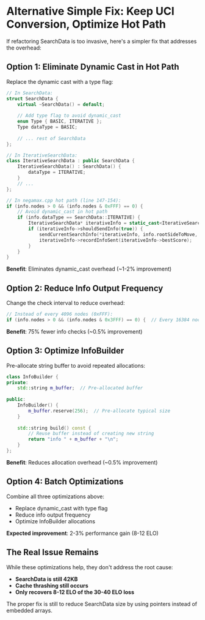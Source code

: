 # Alternative Simple Fix: Keep UCI Conversion, Optimize Hot Path

If refactoring SearchData is too invasive, here's a simpler fix that addresses the overhead:

## Option 1: Eliminate Dynamic Cast in Hot Path

Replace the dynamic cast with a type flag:

```cpp
// In SearchData:
struct SearchData {
    virtual ~SearchData() = default;
    
    // Add type flag to avoid dynamic_cast
    enum Type { BASIC, ITERATIVE };
    Type dataType = BASIC;
    
    // ... rest of SearchData
};

// In IterativeSearchData:
class IterativeSearchData : public SearchData {
    IterativeSearchData() : SearchData() {
        dataType = ITERATIVE;
    }
    // ...
};

// In negamax.cpp hot path (line 147-154):
if (info.nodes > 0 && (info.nodes & 0xFFF) == 0) {
    // Avoid dynamic_cast in hot path
    if (info.dataType == SearchData::ITERATIVE) {
        IterativeSearchData* iterativeInfo = static_cast<IterativeSearchData*>(&info);
        if (iterativeInfo->shouldSendInfo(true)) {
            sendCurrentSearchInfo(*iterativeInfo, info.rootSideToMove, tt);
            iterativeInfo->recordInfoSent(iterativeInfo->bestScore);
        }
    }
}
```

**Benefit**: Eliminates dynamic_cast overhead (~1-2% improvement)

## Option 2: Reduce Info Output Frequency

Change the check interval to reduce overhead:

```cpp
// Instead of every 4096 nodes (0xFFF):
if (info.nodes > 0 && (info.nodes & 0x3FFF) == 0) {  // Every 16384 nodes
```

**Benefit**: 75% fewer info checks (~0.5% improvement)

## Option 3: Optimize InfoBuilder

Pre-allocate string buffer to avoid repeated allocations:

```cpp
class InfoBuilder {
private:
    std::string m_buffer;  // Pre-allocated buffer
    
public:
    InfoBuilder() {
        m_buffer.reserve(256);  // Pre-allocate typical size
    }
    
    std::string build() const {
        // Reuse buffer instead of creating new string
        return "info " + m_buffer + "\n";
    }
};
```

**Benefit**: Reduces allocation overhead (~0.5% improvement)

## Option 4: Batch Optimizations

Combine all three optimizations above:
- Replace dynamic_cast with type flag
- Reduce info output frequency  
- Optimize InfoBuilder allocations

**Expected improvement**: 2-3% performance gain (8-12 ELO)

## The Real Issue Remains

While these optimizations help, they don't address the root cause:
- **SearchData is still 42KB**
- **Cache thrashing still occurs**
- **Only recovers 8-12 ELO of the 30-40 ELO loss**

The proper fix is still to reduce SearchData size by using pointers instead of embedded arrays.